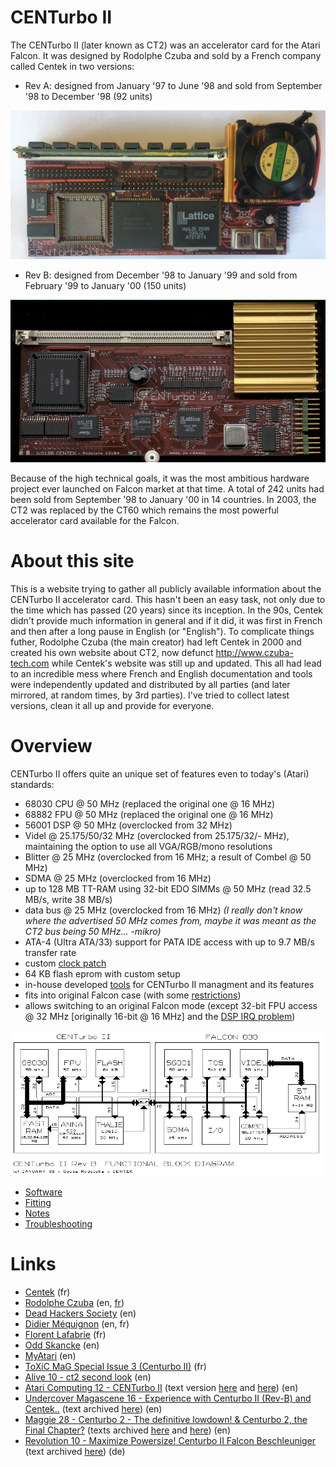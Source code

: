 # CENTurbo II
The CENTurbo II (later known as CT2) was an accelerator card for the Atari Falcon. It was designed by Rodolphe Czuba and sold by a French company called Centek in two versions:
- Rev A: designed from January '97 to June '98 and sold from September '98 to December '98 (92 units)

![CT2 rev.A](ct2a.jpg)

- Rev B: designed from December '98 to January '99 and sold from February '99 to January '00 (150 units)

![CT2 rev.B](ct2b.png)

Because of the high technical goals, it was the most ambitious hardware project ever launched on Falcon market at that time.
A total of 242 units had been sold from September '98 to January '00 in 14 countries. In 2003, the CT2 was replaced by the  CT60 which remains the most powerful accelerator card available for the Falcon.

# About this site

This is a website trying to gather all publicly available information about the CENTurbo II accelerator card. This hasn't been an easy task, not only due to the time which has passed (20 years) since its inception. In the 90s, Centek didn't provide much information in general and if it did, it was first in French and then after a long pause in English (or "English"). To complicate things futher, Rodolphe Czuba (the main creator) had left Centek in 2000 and created his own website about CT2, now defunct http://www.czuba-tech.com while Centek's website was still up and updated. This all had lead to an incredible mess where French and English documentation and tools were independently updated and distributed by all parties (and later mirrored, at random times, by 3rd parties). I've tried to collect latest versions, clean it all up and provide for everyone.

# Overview

CENTurbo II offers quite an unique set of features even to today's (Atari) standards:
- 68030 CPU @ 50 MHz (replaced the original one @ 16 MHz)
- 68882 FPU @ 50 MHz (replaced the original one @ 16 MHz)
- 56001 DSP @ 50 MHz (overclocked from 32 MHz)
- Videl @ 25.175/50/32 MHz (overclocked from 25.175/32/- MHz), maintaining the option to use all VGA/RGB/mono resolutions
- Blitter @ 25 MHz (overclocked from 16 MHz; a result of Combel @ 50 MHz)
- SDMA @ 25 MHz (overclocked from 16 MHz)
- up to 128 MB TT-RAM using 32-bit EDO SIMMs @ 50 MHz (read 32.5 MB/s, write 38 MB/s)
- data bus @ 25 MHz (overclocked from 16 MHz) *(I really don't know where the advertised 50 MHz comes from, maybe it was meant as the CT2 bus being 50 MHz... -mikro)*
- ATA-4 (Ultra ATA/33) support for PATA IDE access with up to 9.7 MB/s transfer rate
- custom [clock patch](https://mikrosk.github.io/clockpatch)
- 64 KB flash eprom with custom setup
- in-house developed [tools](SOFTWARE.md#tools) for CENTurbo II managment and its features
- fits into original Falcon case (with some [restrictions](NOTES.md#supported-simm-modules))
- allows switching to an original Falcon mode (except 32-bit FPU access @ 32 MHz \[originally 16-bit @ 16 MHz\] and the [DSP IRQ problem](NOTES.md#dsp-irq-signal))

![CT2 architecture](architec.png)

- [Software](SOFTWARE.md)
- [Fitting](FITTING.md)
- [Notes](NOTES.md)
- [Troubleshooting](TROUBLESHOOTING.md)

# Links
- [Centek](http://centek.online.fr/atari/ct2/) (fr)
- [Rodolphe Czuba](https://mikrosk.github.io/ct60tos/rodolphe.czuba.free.fr/CT2/english/welcome.htm) (en, [fr](https://mikrosk.github.io/ct60tos/rodolphe.czuba.free.fr/CT2/french/bienvenu.htm))
- [Dead Hackers Society](http://dhs.nu/files.php?t=accelerators) (en)
- [Didier Méquignon](http://didierm.pagesperso-orange.fr/) (en, fr)
- [Florent Lafabrie](http://www.lafabrie.net/old/Atari/Centurbo/Index.htm) (fr)
- [Odd Skancke](http://assemsoft.atari.org/) (en)
- [MyAtari](https://www.exxoshost.co.uk/atari/mirror/myatari/issues/oct2000/falcon.htm) (en)
- [ToXiC MaG Special Issue 3 (Centurbo II)](http://strider.untergrund.net/toxicmag/toxichs3/index.htm) (fr)
- [Alive 10 - ct2 second look](http://alive.atari.org/alive10/ct2.php) (en)
- [Atari Computing 12 - CENTurbo II](https://www.exxoshost.co.uk/atari/mags/AC_PDF/AC12.pdf) (text version [here](http://cd.textfiles.com/atarilibrary/atari_cd10/PAGES/ISSUES/AC12.ASC/REVIEWS.X/CENTURB2.X/) and [here](http://cd.textfiles.com/atarilibrary/atari_cd10/PAGES/ISSUES/AC12.ASC/REVIEWS.X/CT2_2ND.X/)) (en)
- [Undercover Magascene 16 - Experience with Centurbo II (Rev-B) and Centek..](https://demozoo.org/productions/61321) (text archived [here](archives/texts/ct2-ucm16.txt)) (en)
- [Maggie 28 - Centurbo 2 - The definitive lowdown! & Centurbo 2, the Final Chapter?](https://demozoo.org/productions/72403) (texts archived [here](archives/texts/ct2_1-maggie28.txt) and [here](archives/texts/ct2_2-maggie28.txt)) (en)
- [Revolution 10 - Maximize Powersize! Centurbo II Falcon Beschleuniger](https://www.deltalabs.biz/revolution10.htm) (text archived [here](archives/texts/revolution10/cen1.htm)) (de)
